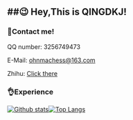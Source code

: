 ## ##😉 Hey,This is QINGDKJ!

### 👀Contact me!

QQ number: 3256749473

E-Mail: ohnmachess@163.com

Zhihu: [Click there](https://www.zhihu.com/people/qingdkj)

### 👌Experience

[![Github stats](https://github-readme-stats.vercel.app/api?username=z-rx&show_icons=true&include_all_commits=true)](https://github.com/z-rx/github-readme-stats)[![Top Langs](https://github-readme-stats.vercel.app/api/top-langs/?username=z-rx&layout=compact)](https://github.com/z-rx/github-readme-stats)



